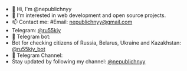 - 👋 Hi, I'm @nepublichnyy
- 👀 I'm interested in web development and open source projects.
- 📫 Contact me:
  #Email: nepublichnyy@gmail.com
- Telegram: [@ru55kiy](t.me/ru55kiy)
- 🤖 Telegram bot:
- Bot for checking citizens of Russia, Belarus, Ukraine and Kazakhstan: [@ru55kiy_bot](t.me/ru55kiy_bot)
- 📢 Telegram Channel:
- Stay updated by following my channel: [@nepublichnyy](t.me/nepublichnyy)

<!---
nepublichnyy/nepublichnyy is a ✨ special ✨ repository because its `README.md` (this file) appears on your GitHub profile.
You can click the Preview link to take a look at your changes.
--->

